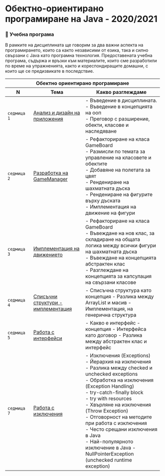 # Обектно-ориентирано програмиране на Java - 2020/2021

### 🚀 Учебна програма

В рамките на дисциплината ще говорим за два важни аспекта на програмирането, които са както независими от езика, така и силно свързани с Java като програмна технология. Предоставената учебна програма, съдържа и връзки към материалите, които сме разработили по време на упражненията, както и кореспондиращите домашни, с които ще се предизвикате в последствие. 

<table>
    <thead>
        <tr>
            <th  colspan="3">Обектно ориентирано програмиране</th>
        </tr>
        <tr>
            <th width="120">N</th>
            <th width="280px">Тема</th>
            <th width="610px">Какво разглеждаме</th>
        </tr>
    </thead>
    <tbody>
        <tr>
            <td><code>седмица 1</code></td>
            <td><a href="./week-01">Анализ и дизайн на приложения</a></td>
            <td>
            - Въведение в дисциплината. <br>
            - Въведение в концепцията на ооп <br>
            - Преговор с разширение, обекти, класове и наследяване <br>
            </td>
        </tr>
        <tr>
            <td><code>седмица 2</code></td>
            <td><a href="./week-02">Разработка на GameManager</a></td>
            <td>
            - Рефакториране на класа GameBoard <br>
            - Размисли по темата за управление на класовете и обектите <br>
            - Добавяне на полетата за цвят <br>
            - Рендениране на шахматната дъска <br>
            - Рендениране на фигурите върху дъската <br>
            - Имплементация на движение на фигури
            </td>
        </tr>
        <tr>
            <td><code>седмица 3</code></td>
            <td><a href="./week-03">Имплементация на движението</a></td>
            <td>
            - Рефакториране на класа GameBoard <br>
            - Въвеждане на нов клас, за складиране на общата логика между всички фигури на шахматната дъска <br>
            - Въвеждане на концепцията абстрактен клас <br>
            - Разглеждане на концепцията за капсулация на свързани класове
            </td>
        </tr>
        <tr>
            <td><code>седмица 4</code></td>
            <td>
              <a href="./week-04">
                Списъчни структури - имплементация
              </a>
            </td>
            <td>
            - Списъчна структура като концепция
            - Разлика между ArrayList и масив
            - Имплементация, на генерична структура
            </td>
        </tr>
        <tr>
            <td><code>седмица 5</code></td>
            <td><a href="./week-05">Работа с интерфейси</a></td>
            <td>
            - Какво е интерфейс - концепция
            - Интерфейса като договор
            - Разлика между абстрактен клас и интерфейс
            </td>
        </tr>                
        <tr>
            <td><code>седмица 7</code></td>
            <td><a href="./week-07">Работа с изключения</a></td>
            <td>
            - Изключения (Exceptions) <br>
            - Йерархия на изключения <br>
            - Разлика между checked и unchecked exceptions <br>
            - Обработка на изключения (Exception Handling) <br>
            - try-catch-finally block <br>
            - try with resources <br>
            - Хвърляне на изключения (Throw Exception) <br>
            - Отговорност на методите при работа с изключения <br>
            - Често срещани изключения в Java <br>
            - Най-популярното изключение в Java - NullPointerException (unchecked runtime exception)
            </td>
        </tr>
    <tbody>
</table>



